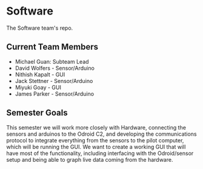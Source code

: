# Software
The Software team's repo.

## Current Team Members
* Michael Guan: Subteam Lead
* David Wolfers - Sensor/Arduino
* Nithish Kapalt - GUI
* Jack Stettner - Sensor/Arduino
* Miyuki Goay - GUI
* James Parker - Sensor/Arduino


## Semester Goals


This semester we will work more closely with Hardware, connecting the sensors and arduinos to the Odroid C2, and developing the communications protocol to integrate everything from the sensors to the pilot computer, which will be running the GUI. We want to create a working GUI that will have most of the functionality, including interfacing with the Odroid/sensor setup and being able to graph live data coming from the hardware.




